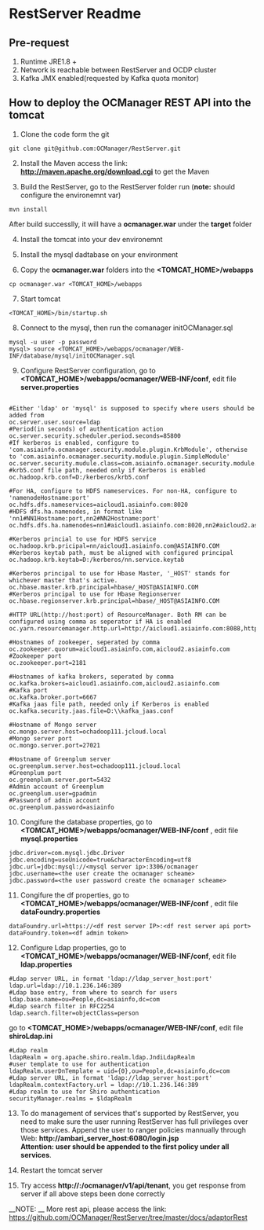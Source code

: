 # RestServer Readme
## Pre-request
1. Runtime JRE1.8 +
2. Network is reachable between RestServer and OCDP cluster
3. Kafka JMX enabled(requested by Kafka quota monitor)

## How to deploy the OCManager REST API into the tomcat

1. Clone the code form the git
```
git clone git@github.com:OCManager/RestServer.git
```

2. Install the Maven access the link: __http://maven.apache.org/download.cgi__ to get the Maven 


3. Build the RestServer, go to the RestServer folder run
(__note:__ should configure the environemnt var)
```
mvn install
```
After build successlly, it will have a __ocmanager.war__ under the __target__ folder


4. Install the tomcat into your dev environemnt

5. Install the mysql dadtabase on your environment 

6. Copy the __ocmanager.war__ folders into the __<TOMCAT_HOME>/webapps__
```
cp ocmanager.war <TOMCAT_HOME>/webapps
```

7. Start tomcat
```
<TOMCAT_HOME>/bin/startup.sh
```

8. Connect to the mysql, then run the comanager  initOCManager.sql
```
mysql -u user -p password
mysql> source <TOMCAT_HOME>/webapps/ocmanager/WEB-INF/database/mysql/initOCManager.sql
```

9. Configure RestServer configuration, go to __<TOMCAT_HOME>/webapps/ocmanager/WEB-INF/conf__, edit file __server.properties__
```

#Either 'ldap' or 'mysql' is supposed to specify where users should be added from	
oc.server.user.source=ldap
#Period(in seconds) of authentication action	
oc.server.security.scheduler.period.seconds=85800
#If kerberos is enabled, configure to 'com.asiainfo.ocmanager.security.module.plugin.KrbModule', otherwise to 'com.asiainfo.ocmanager.security.module.plugin.SimpleModule'	
oc.server.security.mudule.class=com.asiainfo.ocmanager.security.module.plugin.KrbModule
#krb5.conf file path, needed only if Kerberos is enabled
oc.hadoop.krb.conf=D:/kerberos/krb5.conf

#For HA, configure to HDFS nameservices. For non-HA, configure to 'namenodeHostname:port'	
oc.hdfs.dfs.nameservices=aicloud1.asiainfo.com:8020
#HDFS dfs.ha.namenodes, in format like	'nn1#NN1Hostname:port,nn2#NN2Hostname:port'	
oc.hdfs.dfs.ha.namenodes=nn1#aicloud1.asiainfo.com:8020,nn2#aicloud2.asiainfo.com:8020

#Kerberos princial to use for HDFS service	
oc.hadoop.krb.pricipal=nn/aicloud1.asiainfo.com@ASIAINFO.COM
#Kerberos keytab path, must be aligned with configured principal	
oc.hadoop.krb.keytab=D:/kerberos/nn.service.keytab

#Kerberos principal to use for Hbase Master, '_HOST' stands for whichever master that's active.    
oc.hbase.master.krb.principal=hbase/_HOST@ASIAINFO.COM
#Kerberos principal to use for Hbase Regionserver
oc.hbase.regionserver.krb.principal=hbase/_HOST@ASIAINFO.COM

#HTTP URL(http://host:port) of ResourceManager. Both RM can be configured using comma as seperator if HA is enabled
oc.yarn.resourcemanager.http.url=http://aicloud1.asiainfo.com:8088,http://aicloud2.asiainfo.com:8088

#Hostnames of zookeeper, seperated by comma
oc.zookeeper.quorum=aicloud1.asiainfo.com,aicloud2.asiainfo.com
#Zookeeper port
oc.zookeeper.port=2181

#Hostnames of kafka brokers, seperated by comma
oc.kafka.brokers=aicloud1.asiainfo.com,aicloud2.asiainfo.com
#Kafka port
oc.kafka.broker.port=6667
#Kafka jaas file path, needed only if Kerberos is enabled
oc.kafka.security.jaas.file=D:\\kafka_jaas.conf

#Hostname of Mongo server
oc.mongo.server.host=ochadoop111.jcloud.local
#Mongo server port
oc.mongo.server.port=27021

#Hostname of Greenplum server
oc.greenplum.server.host=ochadoop111.jcloud.local
#Greenplum port
oc.greenplum.server.port=5432
#Admin account of Greenplum
oc.greenplum.user=gpadmin
#Password of admin account 
oc.greenplum.password=asiainfo
```

10. Congifure the database properties, go to __<TOMCAT_HOME>/webapps/ocmanager/WEB-INF/conf__ , edit file __mysql.properties__
```
jdbc.driver=com.mysql.jdbc.Driver
jdbc.encoding=useUnicode=true&characterEncoding=utf8
jdbc.url=jdbc:mysql://<mysql server ip>:3306/ocmanager
jdbc.username=<the user create the ocmanager scheame>
jdbc.password=<the user password create the ocmanager scheame>
```

11. Congifure the df properties, go to __<TOMCAT_HOME>/webapps/ocmanager/WEB-INF/conf__ , edit file __dataFoundry.properties__
```
dataFoundry.url=https://<df rest server IP>:<df rest server api port>
dataFoundry.token=<df admin token>
```

12. Configure Ldap properties, go to __<TOMCAT_HOME>/webapps/ocmanager/WEB-INF/conf__, edit file __ldap.properties__
```
#Ldap server URL, in format 'ldap://ldap_server_host:port'
ldap.url=ldap://10.1.236.146:389
#Ldap base entry, from where to search for users
ldap.base.name=ou=People,dc=asiainfo,dc=com
#Ldap search filter in RFC2254
ldap.search.filter=objectClass=person
```
go to __<TOMCAT_HOME>/webapps/ocmanager/WEB-INF/conf__, edit file __shiroLdap.ini__
```
#Ldap realm
ldapRealm = org.apache.shiro.realm.ldap.JndiLdapRealm
#user template to use for authentication
ldapRealm.userDnTemplate = uid={0},ou=People,dc=asiainfo,dc=com
#Ldap server URL, in format 'ldap://ldap_server_host:port'
ldapRealm.contextFactory.url = ldap://10.1.236.146:389
#Ldap realm to use for Shiro authentication
securityManager.realms = $ldapRealm
```

13. To do management of services that's supported by RestServer, you need to make sure the user running RestServer has full privileges over those services. Append the user to ranger policies mannually through Web: __http://ambari_server_host:6080/login.jsp__		
__Attention: user should be appended to the first policy under all services__.

14. Restart the tomcat server

15. Try access __http://<your tomcat server>:<port>/ocmanager/v1/api/tenant__, you get response from server if all above steps been done correctly


__NOTE: __ More rest api, please access the link: https://github.com/OCManager/RestServer/tree/master/docs/adaptorRest